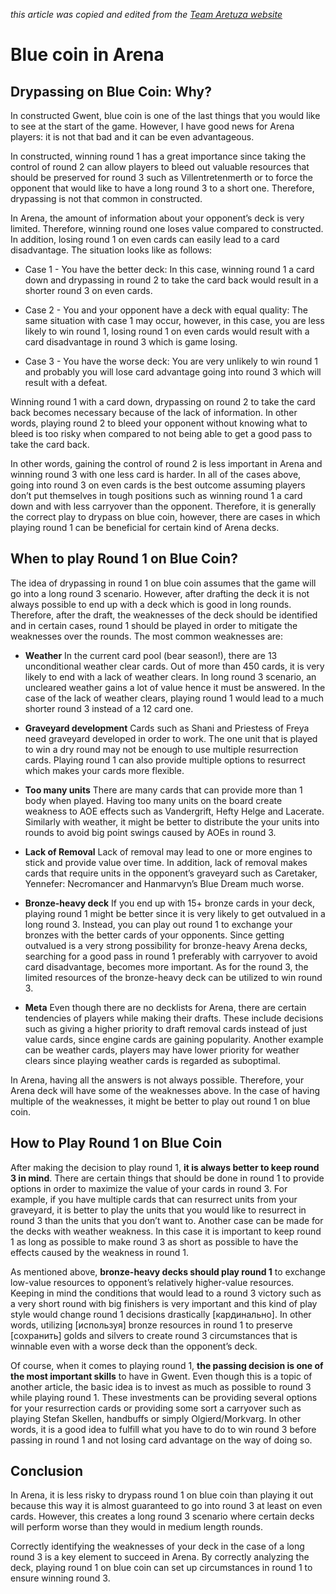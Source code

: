 *this article was copied and edited from the [Team Aretuza website](https://teamaretuza.com/homepage/article/blue-coin-in-arena-drypass-or-not-MhEN)*

# Blue coin in Arena

## Drypassing on Blue Coin: Why?

In constructed Gwent, blue coin is one of the last things that you would like to see at the start of the game. However, I have good news for Arena players: it is not that bad and it can be even advantageous.

In constructed, winning round 1 has a great importance since taking the control of round 2 can allow players to bleed out valuable resources that should be preserved for round 3 such as Villentretenmerth or to force the opponent that would like to have a long round 3 to a short one. Therefore, drypassing is not that common in constructed.

In Arena, the amount of information about your opponent’s deck is very limited. Therefore, winning round one loses value compared to constructed. In addition, losing round 1 on even cards can easily lead to a card disadvantage. The situation looks like as follows:

-	Case 1 - You have the better deck:
In this case, winning round 1 a card down and drypassing in round 2 to take the card back would result in a shorter round 3 on even cards.

-	Case 2 - You and your opponent have a deck with equal quality: 
The same situation with case 1 may occur, however, in this case, you are less likely to win round 1, losing round 1 on even cards would result with a card disadvantage in round 3 which is game losing.

-	Case 3 - You have the worse deck: 
You are very unlikely to win round 1 and probably you will lose card advantage going into round 3 which will result with a defeat.

Winning round 1 with a card down, drypassing on round 2 to take the card back becomes necessary because of the lack of information. In other words, playing round 2 to bleed your opponent without knowing what to bleed is too risky when compared to not being able to get a good pass to take the card back. 

In other words, gaining the control of round 2 is less important in Arena and winning round 3 with one less card is harder. In all of the cases above, going into round 3 on even cards is the best outcome assuming players don’t put themselves in tough positions such as winning round 1 a card down and with less carryover than the opponent. Therefore, it is generally the correct play to drypass on blue coin, however, there are cases in which playing round 1 can be beneficial for certain kind of Arena decks.

## When to play Round 1 on Blue Coin?

The idea of drypassing in round 1 on blue coin assumes that the game will go into a long round 3 scenario. However, after drafting the deck it is not always possible to end up with a deck which is good in long rounds. Therefore, after the draft, the weaknesses of the deck should be identified and in certain cases, round 1 should be played in order to mitigate the weaknesses over the rounds. The most common weaknesses are:

- **Weather**
In the current card pool (bear season!), there are 13 unconditional weather clear cards. Out of more than 450 cards, it is very likely to end with a lack of weather clears. In long round 3 scenario, an uncleared weather gains a lot of value hence it must be answered. In the case of the lack of weather clears, playing round 1 would lead to a much shorter round 3 instead of a 12 card one.

- **Graveyard development**
Cards such as Shani and Priestess of Freya need graveyard developed in order to work. The one unit that is played to win a dry round may not be enough to use multiple resurrection cards. Playing round 1 can also provide multiple options to resurrect which makes your cards more flexible.

- **Too many units**
There are many cards that can provide more than 1 body when played. Having too many units on the board create weakness to AOE effects such as Vandergrift, Hefty Helge and Lacerate. Similarly with weather, it might be better to distribute the your units into rounds to avoid big point swings caused by AOEs in round 3.

- **Lack of Removal**
Lack of removal may lead to one or more engines to stick and provide value over time. In addition, lack of removal makes cards that require units in the opponent’s graveyard such as Caretaker, Yennefer: Necromancer and Hanmarvyn’s Blue Dream much worse.

- **Bronze-heavy deck**
If you end up with 15+ bronze cards in your deck, playing round 1 might be better since it is very likely to get outvalued in a long round 3. Instead, you can play out round 1 to exchange your bronzes with the better cards of your opponents. Since getting outvalued is a very strong possibility for bronze-heavy Arena decks, searching for a good pass in round 1 preferably with carryover to avoid card disadvantage, becomes more important. As for the round 3, the limited resources of the bronze-heavy deck can be utilized to win round 3.

- **Meta**
Even though there are no decklists for Arena, there are certain tendencies of players while making their drafts. These include decisions such as giving a higher priority to draft removal cards instead of just value cards, since engine cards are gaining popularity. Another example can be weather cards, players may have lower priority for weather clears since playing weather cards is regarded as suboptimal.

In Arena, having all the answers is not always possible. Therefore, your Arena deck will have some of the weaknesses above. In the case of having multiple of the weaknesses, it might be better to play out round 1 on blue coin.

## How to Play Round 1 on Blue Coin

After making the decision to play round 1, **it is always better to keep round 3 in mind**. There are certain things that should be done in round 1 to provide options in order to maximize the value of your cards in round 3. For example, if you have multiple cards that can resurrect units from your graveyard, it is better to play the units that you would like to resurrect in round 3 than the units that you don’t want to. Another case can be made for the decks with weather weakness. In this case it is important to keep round 1 as long as possible to make round 3 as short as possible to have the effects caused by the weakness in round 1.

As mentioned above, **bronze-heavy decks should play round 1** to exchange low-value resources to opponent’s relatively higher-value resources. Keeping in mind the conditions that would lead to a round 3 victory such as a very short round with big finishers is very important and this kind of play style would change round 1 decisions drastically [кардинально]. In other words, utilizing [используя] bronze resources in round 1 to preserve [сохранить] golds and silvers to create round 3 circumstances that is winnable even with a worse deck than the opponent’s deck.

Of course, when it comes to playing round 1, **the passing decision is one of the most important skills** to have in Gwent. Even though this is a topic of another article, the basic idea is to invest as much as possible to round 3 while playing round 1. These investments can be providing several options for your resurrection cards or providing some sort a carryover such as playing Stefan Skellen, handbuffs or simply Olgierd/Morkvarg. In other words, it is a good idea to fulfill what you have to do to win round 3 before passing in round 1 and not losing card advantage on the way of doing so.

## Conclusion

In Arena, it is less risky to drypass round 1 on blue coin than playing it out because this way it is almost guaranteed to go into round 3 at least on even cards. However, this creates a long round 3 scenario where certain decks will perform worse than they would in medium length rounds.

Correctly identifying the weaknesses of your deck in the case of a long round 3 is a key element to succeed in Arena. By correctly analyzing the deck, playing round 1 on blue coin can set up circumstances in round 1 to ensure winning round 3.


